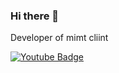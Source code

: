 ### Hi there 👋

Developer of mimt cliint

<div id="badges">
  <a href="https://www.youtube.com/channel/UC8JdXYNe9_fcWI4DBTAbRMw">
    <img src="https://img.shields.io/badge/YouTube-red?style=for-the-badge&logo=youtube&logoColor=white" alt="Youtube Badge"/>
  </a>
  <br />
  <img src="https://komarev.com/ghpvc/?username=Spinyfish&style=flat-square&color=blue" alt=""/>
</div>
